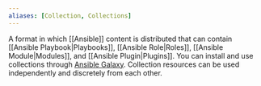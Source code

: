 ```yaml
---
aliases: [Collection, Collections]
---
```


A format in which [[Ansible]] content is distributed that can contain [[Ansible Playbook|Playbooks]], [[Ansible Role|Roles]], [[Ansible Module|Modules]], and [[Ansible Plugin|Plugins]]. You can install and use collections through [Ansible Galaxy](https://galaxy.ansible.com/).  Collection resources can be used independently and discretely from each other.
